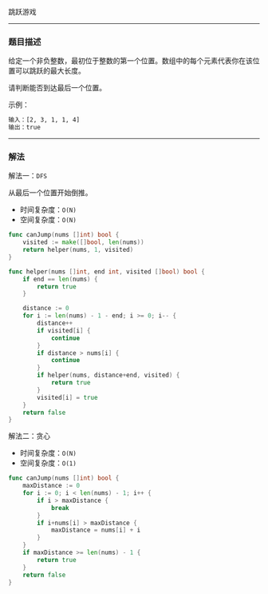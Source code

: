 跳跃游戏

----

### 题目描述

给定一个非负整数，最初位于整数的第一个位置。数组中的每个元素代表你在该位置可以跳跃的最大长度。

请判断能否到达最后一个位置。

示例：

```bash
输入：[2, 3, 1, 1, 4]
输出：true
```

----

### 解法

解法一：`DFS`

从最后一个位置开始倒推。

- 时间复杂度：`O(N)`
- 空间复杂度：`O(N)`

```go
func canJump(nums []int) bool {
	visited := make([]bool, len(nums))
	return helper(nums, 1, visited)
}

func helper(nums []int, end int, visited []bool) bool {
	if end == len(nums) {
		return true
	}

	distance := 0
	for i := len(nums) - 1 - end; i >= 0; i-- {
		distance++
		if visited[i] {
			continue
		}
		if distance > nums[i] {
			continue
		}
		if helper(nums, distance+end, visited) {
			return true
		}
		visited[i] = true
	}
	return false
}
```

解法二：贪心

- 时间复杂度：`O(N)`
- 空间复杂度：`O(1)`

```go
func canJump(nums []int) bool {
	maxDistance := 0
	for i := 0; i < len(nums) - 1; i++ {
		if i > maxDistance {
			break
		}
		if i+nums[i] > maxDistance {
			maxDistance = nums[i] + i
		}
	}
	if maxDistance >= len(nums) - 1 {
		return true
	}
	return false
}
```

